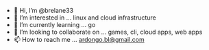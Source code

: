 - 👋 Hi, I’m @brelane33
- 👀 I’m interested in ... linux and cloud infrastructure
- 🌱 I’m currently learning ... go
- 💞️ I’m looking to collaborate on ... games, cli, cloud apps, web apps
- 📫 How to reach me ... ardongo.bl@gmail.com

<!---
brelane33/brelane33 is a ✨ special ✨ repository because its `README.md` (this file) appears on your GitHub profile.
You can click the Preview link to take a look at your changes.
--->
